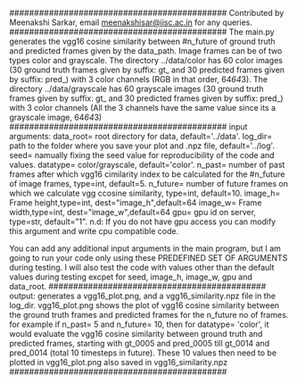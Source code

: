 ############################################
Contributed by Meenakshi Sarkar, email meenakshisar@iisc.ac.in for any queries.
############################################
The main.py generates the vgg16 cosine similarity between #n_future of ground truth and predicted frames given by the data_path. Image frames can be of two types
color and grayscale. 
The directory ../data/color  has 60 color images (30 ground truth frames given by suffix: gt_ and 30 predicted frames given by suffix: pred_)
with 3 color channels (RGB in that order, 64*64*3). The directory ../data/grayscale has 60 grayscale images (30 ground truth frames given by suffix: gt_ and 30 predicted frames given by suffix: pred_)
with 3 color channels (All the 3 channels have the same value since its a grayscale image, 64*64*3)
############################################
input arguments:
  data_root=  root directory for data, default='../data'.
  log_dir= path to the folder where you save your plot and .npz file, default='../log'.
  seed= namually fixing the seed value for reproducibility of the code and values.
  datatype= color/grayscale, default='color'.
  n_past= number of past frames after which vgg16 cimilarity index to be calculated for the #n_future of image frames, type=int, default=5.
  n_future= number of future frames on which we calculate vgg ccosine similarity, type=int, default=10.
  image_h= Frame height,type=int, dest="image_h",default=64
  image_w= Frame width,type=int, dest="image_w",default=64
  gpu= gpu id on server, type=str, default="1". n.d: If you do not have gpu access you can modify this argument and write cpu compatible code.

You can add any additional input arguments in the main program, but I am going to run your code only using these PREDEFINED SET OF ARGUMENTS during testing.
I will also test the code with values other than the default values during testing excpet for seed, image_h, image_w, gpu and data_root.
############################################
output: generates a vgg16_plot.png, and a vgg16_similarity.npz file in the log_dir. vgg16_plot.png shows the plot of vgg16 cosine similarity between the 
       ground truth frames and predicted frames for the n_future no of frames. for example if n_past= 5 and n_future= 10, then for datatype= 'color',
       it would evaluate the vgg16 cosine similarity between ground truth and predicted frames, starting with gt_0005 and pred_0005 till gt_0014 and pred_0014
       (total 10 timesteps in future). These 10 values then need to be plotted in vgg16_plot.png also saved in vgg16_similarity.npz
############################################

